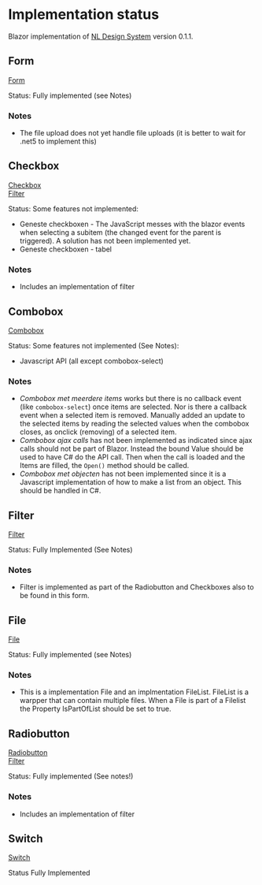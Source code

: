 # Implementation status
Blazor implementation of [NL Design System](https://nl-design-system.gitlab.io/nl-design-system/index.html) version 0.1.1. 

## Form

[Form](https://nl-design-system.gitlab.io/nl-design-system/componenten/form/index.html)

Status: Fully implemented (see Notes)

### Notes
- The file upload does not yet handle file uploads (it is better to wait for .net5 to implement this)

## Checkbox

[Checkbox](https://nl-design-system.gitlab.io/nl-design-system/componenten/checkbox/index.html)  
[Filter](https://nl-design-system.gitlab.io/nl-design-system/componenten/filter/index.html)

Status: Some features not implemented:

- Geneste checkboxen - The JavaScript messes with the blazor events when selecting a subitem (the changed event for the parent is triggered). A solution has not been implemented yet.
- Geneste checkboxen - tabel

### Notes
- Includes an implementation of filter

## Combobox

[Combobox](https://nl-design-system.gitlab.io/nl-design-system/componenten/combobox/index.html)

Status: Some features not implemented (See Notes):

- Javascript API (all except combobox-select)

### Notes

- *Combobox met meerdere items* works but there is no callback event (like `combobox-select`) once items are selected. Nor is there a callback event when a selected item is removed. Manually added an update to the selected items by reading the selected values when the combobox closes, as onclick (removing) of a selected item.
- *Combobox ajax calls* has not been implemented as indicated since ajax calls should not be part of Blazor. Instead the bound Value should be used to have C# do the API call. Then when the call is loaded and the Items are filled, the `Open()` method should be called.
- *Combobox met objecten* has not been implemented since it is a Javascript implementation of how to make a list from an object. This should be handled in C#.

## Filter

[Filter](https://nl-design-system.gitlab.io/nl-design-system/componenten/filter/index.html)

Status: Fully Implemented (See Notes)

### Notes

- Filter is implemented as part of the Radiobutton and Checkboxes also to be found in this form.

## File

[File](https://nl-design-system.gitlab.io/nl-design-system/componenten/file/index.html)

Status: Fully implemented (see Notes)

### Notes

- This is a implementation File and an implmentation FileList. FileList is a warpper that can contain multiple files. When a File is part of a Filelist the Property IsPartOfList should be set to true.

## Radiobutton

[Radiobutton](https://nl-design-system.gitlab.io/nl-design-system/componenten/radio/index.html)  
[Filter](https://nl-design-system.gitlab.io/nl-design-system/componenten/filter/index.html)

Status: Fully implemented (See notes!)

### Notes

- Includes an implementation of filter

## Switch

[Switch](https://nl-design-system.gitlab.io/nl-design-system/componenten/switch/index.html)

Status Fully Implemented